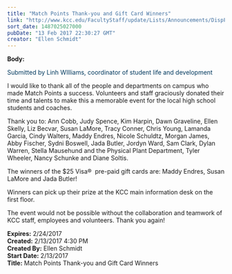 ```yaml
---
title: "Match Points Thank-you and Gift Card Winners"
link: "http://www.kcc.edu/FacultyStaff/update/Lists/Announcements/DispForm.aspx?ID=2380"
sort_date: 1487025027000
pubDate: "13 Feb 2017 22:30:27 GMT"
creator: "Ellen Schmidt"
---
```


<div><b>Body:</b> <div class="ExternalClass6C7B3FF04A17430990093EFD9AB15E7B"><p style="color:#00395e">​<span>Submitted by Linh WIlliams, coordinator of student life and development</span></p>
<p>I would like to thank all of the people and departments on campus who made Match Points a success. Volunteers and staff graciously donated their time and talents to make this a memorable event for the local high school students and coaches.</p>
<p>Thank you to: Ann Cobb, Judy Spence, Kim Harpin, Dawn Graveline, Ellen Skelly, Liz Becvar, Susan LaMore, Tracy Conner, Chris Young, Lamanda Garcia, Cindy Walters, Maddy Endres, Nicole Schuldtz, Morgan James, Abby Fischer, Sydni Boswell, Jada Butler, Jordyn Ward, Sam Clark, Dylan Warren, Stella Mausehund and the Physical Plant Department, Tyler Wheeler, Nancy Schunke and Diane Soltis. </p>
<p>The winners of the $25 Visa®  pre-paid gift cards are: Maddy Endres, Susan LaMore and Jada Butler!</p>
<p>Winners can pick up their prize at the KCC main information desk on the first floor.</p>
<p>The event would not be possible without the collaboration and teamwork of KCC staff, employees and volunteers. Thank you again!</p></div></div>
<div><b>Expires:</b> 2/24/2017</div>
<div><b>Created:</b> 2/13/2017 4:30 PM</div>
<div><b>Created By:</b> Ellen Schmidt</div>
<div><b>Start Date:</b> 2/13/2017</div>
<div><b>Title:</b> Match Points Thank-you and Gift Card Winners</div>

